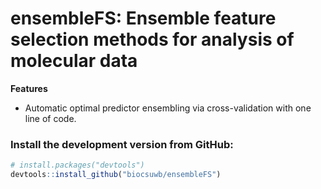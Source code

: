 # ensembleFS: Ensemble feature selection methods for analysis of molecular data

**Features**
* Automatic optimal predictor ensembling via cross-validation with one line of code.

### Install the development version from GitHub:

```r
# install.packages("devtools")
devtools::install_github("biocsuwb/ensembleFS")
```
